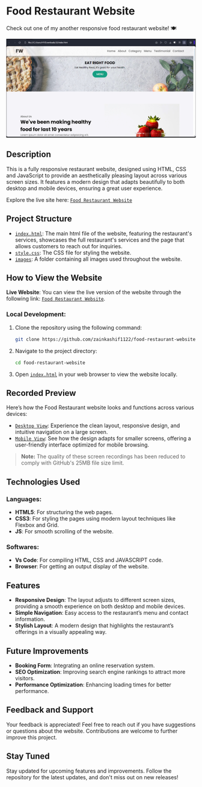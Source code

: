 # Food Restaurant Website

Check out one of my another responsive food restaurant website! 🍽️

![image](desktopImage.jpeg)

## Description
This is a fully responsive restaurant website, designed using HTML, CSS and JavaScript to provide an aesthetically pleasing layout across various screen sizes. It features a modern design that adapts beautifully to both desktop and mobile devices, ensuring a great user experience.

Explore the live site here: [`Food Restaurant Website`](https://foodrestaurantwebsitebyzk.netlify.app)

## Project Structure
- [`index.html`](index.html): The main html file of the website, featuring the restaurant's services, showcases the full restaurant's services and the page that allows customers to reach out for inquiries.
- [`style.css`](style.css): The CSS file for styling the website.
- [`images`](images.zip): A folder containing all images used throughout the website.

## How to View the Website
**Live Website**: You can view the live version of the website through the following link: [`Food Restaurant Website`](https://foodrestaurantwebsitebyzk.netlify.app).

### Local Development:
1. Clone the repository using the following command:
    ```bash
    git clone https://github.com/zainkashif1122/food-restaurant-website.git
    ```
2. Navigate to the project directory:
    ```bash
    cd food-restaurant-website
    ```
3. Open [`index.html`](index.html) in your web browser to view the website locally.

## Recorded Preview
Here’s how the Food Restaurant website looks and functions across various devices:

- [`Desktop View`](desktopViewScreenRecording.mp4): Experience the clean layout, responsive design, and intuitive navigation on a large screen.
- [`Mobile View`](mobileViewScreenRecording.mp4): See how the design adapts for smaller screens, offering a user-friendly interface optimized for mobile browsing.

> **Note:** The quality of these screen recordings has been reduced to comply with GitHub's 25MB file size limit.

## Technologies Used
### **Languages**:
- **HTML5**: For structuring the web pages.
- **CSS3**: For styling the pages using modern layout techniques like Flexbox and Grid.
- **JS**: For smooth scrolling of the website.

### **Softwares**:
- **Vs Code**: For compiling HTML, CSS and JAVASCRIPT code.
- **Browser**: For getting an output display of the website.

## Features
- **Responsive Design**: The layout adjusts to different screen sizes, providing a smooth experience on both desktop and mobile devices.
- **Simple Navigation**: Easy access to the restaurant’s menu and contact information.
- **Stylish Layout**: A modern design that highlights the restaurant’s offerings in a visually appealing way.

## Future Improvements
- **Booking Form**: Integrating an online reservation system.
- **SEO Optimization**: Improving search engine rankings to attract more visitors.
- **Performance Optimization**: Enhancing loading times for better performance.

## Feedback and Support
Your feedback is appreciated! Feel free to reach out if you have suggestions or questions about the website. Contributions are welcome to further improve this project.

## Stay Tuned
Stay updated for upcoming features and improvements. Follow the repository for the latest updates, and don't miss out on new releases!
